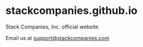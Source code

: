 # stackcompanies.github.io
Stack Companies, Inc. official website

Email us at [support@stackcompanies.com](mailto:support@stackcompanies.com)
